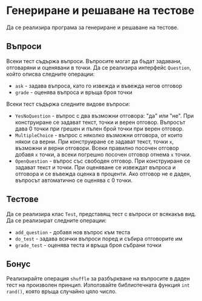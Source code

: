 Генериране и решаване на тестове
================================
Да се реализира програма за генериране и решаване на тестове.

Въпроси
-------
Всеки тест съдържа въпроси. Въпросите могат да бъдат задавани, отговаряни и
оценявани в точки. Да се реализира интерфейс `Question`, който описва следните
операции:
  * `ask` - задава въпроса, като го извежда и въвежда негов отговор
  * `grade` - оценява въпроса и връща броя точки

Всеки тест съдържа следните видове въпроси:
  * `YesNoQuestion` - въпрос с два възможни отговора: "да" или "не". При
  конструиране се задават текст, точки и верен отговор. Въпросът дава 0 точки
  при грешен и пълен брой точки при верен отговор.
  * `MultipleChoice` - въпрос с няколко възможни отговора, от които някои са
  верни. При конструиране се задават текст, точки `x`, възможни и верни
  отговори. Всеки правилно посочен отговор добавя `x` точки, а всеки погрешно
  посочен отговор отнема `x` точки.
  * `OpenQuestion` - въпрос със свободен отговор. При конструиране се задават
  текст и точки. При оценяване се извеждат въпроса и отговора и се въвежда
  оценка в проценти. Ако отговор не е даден, въпросът автоматично се оценява с 0
  точки.

Тестове
-------
Да се реализира клас `Test`, представящ тест с въпроси от всякакъв вид. Да се
реализират следните операции:
  * `add_question` - добавя нов въпрос към теста
  * `do_test` - задава всички въпроси поред и събира отговорите им
  * `grade_test` - оценява теста и връща броя събрани точки

Бонус
-----
Реализирайте операция `shuffle` за разбъркване на въпросите в даден тест на
произволен принцип. Използвайте библиотечната функция `int rand()`, която връща
случайно цяло число.
